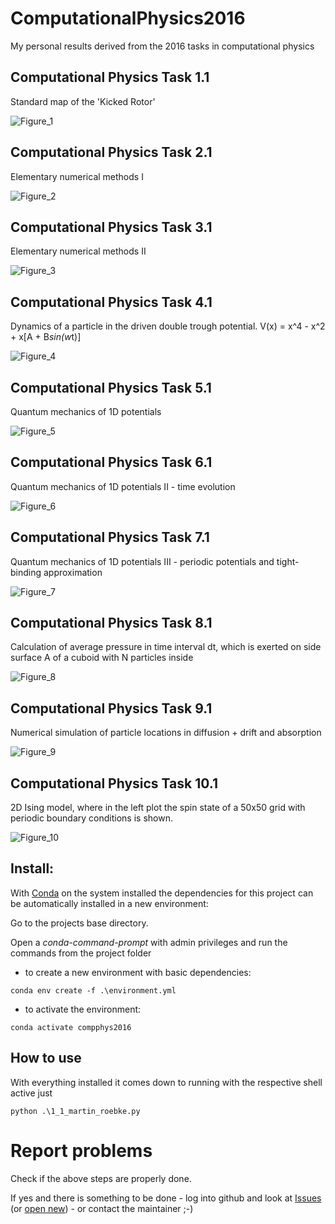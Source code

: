 # ComputationalPhysics2016
 My personal results derived from the 2016 tasks in computational physics 

## Computational Physics Task 1.1
Standard map of the 'Kicked Rotor'

![Figure_1](resources/Figure_1.png "Standard map of the 'Kicked Rotor'")

## Computational Physics Task 2.1
Elementary numerical methods I

![Figure_2](resources/Figure_2.png "Determining the derivative of a function f(x) using three different methods")

## Computational Physics Task 3.1
Elementary numerical methods II

![Figure_3](resources/Figure_3.png "Determining the integral of a function f(x) using three different methods")

## Computational Physics Task 4.1
Dynamics of a particle in the driven double trough potential.
V(x) = x^4 - x^2 + x[A + B*sin(w*t)]

![Figure_4](resources/Figure_4.png "Dynamics of a particle in the driven double trough potential.")

## Computational Physics Task 5.1
Quantum mechanics of 1D potentials

![Figure_5](resources/Figure_5.png "Quantum mechanics of 1D potentials")

## Computational Physics Task 6.1
Quantum mechanics of 1D potentials II - time evolution

![Figure_6](resources/Figure_6.png "Quantum mechanics of 1D potentials II - time evolution")

## Computational Physics Task 7.1
Quantum mechanics of 1D potentials III - periodic potentials and tight-binding approximation

![Figure_7](resources/Figure_7.png "Quantum mechanics of 1D potentials III")

## Computational Physics Task 8.1
Calculation of average pressure in time interval dt, which is exerted on side surface A of a cuboid with N particles inside

![Figure_8](resources/Figure_8.png "Determining the derivative of a function f(x) using three different methods")

## Computational Physics Task 9.1
Numerical simulation of particle locations in diffusion + drift and absorption

![Figure_9](resources/Figure_9.png "Determining the derivative of a function f(x) using three different methods")

## Computational Physics Task 10.1
2D Ising model, where in the left plot the spin state of a 50x50 grid with periodic boundary conditions is shown.

![Figure_10](resources/Figure_10.png "Determining the derivative of a function f(x) using three different methods")

## Install:
With [Conda](https://docs.conda.io/en/latest/) on the system installed the dependencies for this project can be automatically installed in a new environment:

Go to the projects base directory.

Open a *conda-command-prompt* with admin privileges and run the commands from the project folder
- to create a new environment with basic dependencies:
```shell
conda env create -f .\environment.yml
```
- to activate the environment:
```shell
conda activate compphys2016
```

## How to use

With everything installed it comes down to running with the respective shell active just
```shell
python .\1_1_martin_roebke.py
```


# Report problems
Check if the above steps are properly done.

If yes and there is something to be done - log into github and look at [Issues](https://github.com/VaeterchenFrost/ComputationalPhysics2016/issues) (or [open new](https://github.com/VaeterchenFrost/ComputationalPhysics2016/issues/new/choose))  - 
or contact the maintainer ;-)